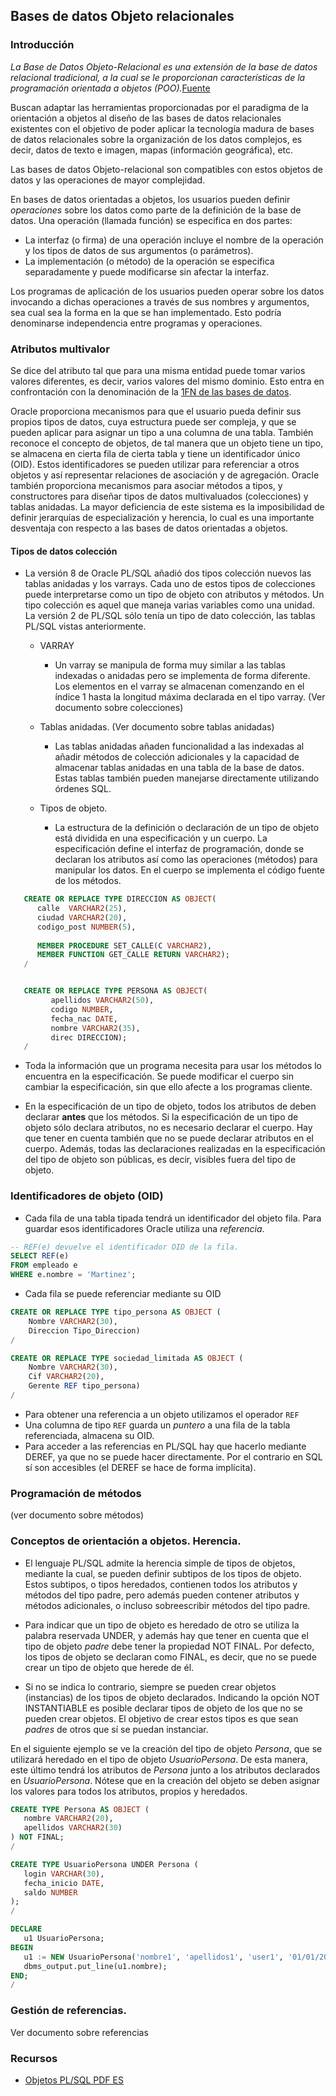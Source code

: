 ## Bases de datos Objeto relacionales
### Introducción
*La Base de Datos Objeto-Relacional es una extensión de la base de datos relacional tradicional, a la cual se le proporcionan características de la programación orientada a objetos (POO).*[Fuente](https://es.wikipedia.org/wiki/Base_de_datos_objeto-relacional)

Buscan adaptar las herramientas proporcionadas por el paradigma de la orientación a objetos al diseño de las bases de datos relacionales existentes con el objetivo de poder aplicar la tecnología madura de bases de datos relacionales sobre la organización de los datos complejos, es decir, datos de texto e imagen, mapas (información geográfica), etc. 

Las bases de datos Objeto-relacional  son compatibles con estos objetos de datos y las operaciones de mayor complejidad.

En bases de datos orientadas a objetos, los usuarios pueden definir _operaciones_ sobre los datos como parte de la definición de la base de datos. Una operación (llamada función) se especifica en dos partes:

* La interfaz (o firma) de una operación incluye el nombre de la operación y los tipos de datos de sus argumentos (o parámetros). 
* La implementación (o método) de la operación se especifica separadamente y puede modificarse sin afectar la interfaz. 
  
Los programas de aplicación de los usuarios pueden operar sobre los datos invocando a dichas operaciones a través de sus nombres y argumentos, sea cual sea la forma en la que se han implementado. Esto podría denominarse independencia entre programas y operaciones.


### Atributos multivalor

Se dice del atributo tal que para una misma entidad puede tomar varios valores diferentes, es decir, varios valores del mismo dominio. Esto entra en confrontación con la denominación de la [1FN de las bases de datos](http://basesdedatosjc.blogspot.com/2012/04/primera-forma-normal-en-bases-de-datos.html). 

Oracle proporciona mecanismos para que el usuario pueda definir sus propios tipos de datos, cuya estructura puede ser compleja, y que se pueden aplicar para asignar un tipo a una columna de una tabla. También reconoce el concepto de objetos, de tal manera que un objeto tiene un tipo, se almacena en cierta fila de cierta tabla y tiene un identificador único (OID). Estos identificadores se pueden utilizar para referenciar a otros objetos y así representar relaciones de asociación y de agregación. Oracle también proporciona mecanismos para asociar métodos a tipos, y constructores para diseñar tipos de datos multivaluados (colecciones) y tablas anidadas. La mayor deficiencia de este sistema es la imposibilidad de definir jerarquías de especialización y herencia, lo cual es una importante desventaja con respecto a las bases de datos orientadas a objetos.

#### Tipos de datos colección

* La versión 8 de Oracle PL/SQL añadió dos tipos colección nuevos las tablas anidadas y los varrays. Cada uno de estos tipos de colecciones puede interpretarse como un tipo de objeto con atributos y métodos. Un tipo colección es aquel que maneja varias variables como una unidad. La versión 2 de PL/SQL sólo tenía un tipo de dato colección, las tablas PL/SQL vistas anteriormente. 

  * VARRAY 
    * Un varray se manipula de forma muy similar a las tablas indexadas o anidadas pero se implementa de forma diferente. Los elementos en el varray se almacenan comenzando en el índice 1 hasta la longitud máxima declarada en el tipo varray. (Ver documento sobre colecciones)
    
  * Tablas anidadas. (Ver documento sobre tablas anidadas)
    * Las tablas anidadas añaden funcionalidad a las indexadas al añadir métodos de colección adicionales y la capacidad de almacenar tablas anidadas en una tabla de la base de datos. Estas tablas también pueden manejarse directamente utilizando órdenes SQL.
    

  * Tipos de objeto.
    * La estructura de la definición o declaración de un tipo de objeto está dividida en una especificación y un cuerpo. La especificación define el interfaz de programación, donde se declaran los atributos así como las operaciones (métodos) para manipular los datos. En el cuerpo se implementa el código fuente de los métodos.

```sql
   CREATE OR REPLACE TYPE DIRECCION AS OBJECT(
      calle  VARCHAR2(25),
      ciudad VARCHAR2(20),
      codigo_post NUMBER(5),
      
      MEMBER PROCEDURE SET_CALLE(C VARCHAR2),
      MEMBER FUNCTION GET_CALLE RETURN VARCHAR2);
   /


   CREATE OR REPLACE TYPE PERSONA AS OBJECT(
         apellidos VARCHAR2(50),
         codigo NUMBER,
         fecha_nac DATE,
         nombre VARCHAR2(35),
         direc DIRECCION);
   /
```
  
  * Toda la información que un programa necesita para usar los métodos lo encuentra en la especificación. Se puede modificar el cuerpo sin cambiar la especificación, sin que ello afecte a los programas cliente.
  
  * En la especificación de un tipo de objeto, todos los atributos de deben declarar __antes__ que los métodos. Si la especificación de un tipo de objeto sólo declara atributos, no es necesario declarar el cuerpo. Hay que tener en cuenta también que no se puede declarar atributos en el cuerpo. Además, todas las declaraciones realizadas en la especificación del tipo de objeto son públicas, es decir, visibles fuera del tipo de objeto.


### Identificadores de objeto (OID)

* Cada fila de una tabla tipada tendrá un identificador del objeto fila. Para guardar esos identificadores Oracle utiliza una *referencia*.

```sql
-- REF(e) devuelve el identificador OID de la fila.
SELECT REF(e) 
FROM empleado e
WHERE e.nombre = 'Martinez';
```

* Cada fila se puede referenciar mediante su OID

```sql
CREATE OR REPLACE TYPE tipo_persona AS OBJECT (
    Nombre VARCHAR2(30),
    Direccion Tipo_Direccion)
/

CREATE OR REPLACE TYPE sociedad_limitada AS OBJECT (
    Nombre VARCHAR2(30),
    Cif VARCHAR2(20),
    Gerente REF tipo_persona)
/
```

* Para obtener una referencia a un objeto utilizamos el operador ```REF```
* Una columna de tipo ```REF``` guarda un *puntero* a una fila de la tabla referenciada, almacena su OID.
* Para acceder a las referencias en PL/SQL hay que hacerlo mediante DEREF, ya que no se puede hacer directamente. Por el contrario en SQL sí son accesibles (el DEREF se hace de forma implícita).

### Programación de métodos

(ver documento sobre métodos)

### Conceptos de orientación a objetos. Herencia.

* El lenguaje PL/SQL admite la herencia simple de tipos de objetos, mediante la cual, se pueden definir subtipos de los tipos de objeto. Estos subtipos, o tipos heredados, contienen todos los atributos y métodos del tipo padre, pero además pueden contener atributos y métodos adicionales, o incluso sobreescribir métodos del tipo padre.

* Para indicar que un tipo de objeto es heredado de otro se utiliza la palabra reservada UNDER, y además hay que tener en cuenta que el tipo de objeto *padre* debe tener la propiedad NOT FINAL. Por defecto, los tipos de objeto se declaran como FINAL, es decir, que no se puede crear un tipo de objeto que herede de él.

* Si no se indica lo contrario, siempre se pueden crear objetos (instancias) de los tipos de objeto declarados. Indicando la opción NOT INSTANTIABLE es posible declarar tipos de objeto de los que no se pueden crear objetos. El objetivo de crear estos tipos es que sean *padres* de otros que sí se puedan instanciar.
  
En el siguiente ejemplo se ve la creación del tipo de objeto *Persona*, que se utilizará heredado en el tipo de objeto *UsuarioPersona*. De esta manera, este último tendrá los atributos de *Persona* junto a los atributos declarados en *UsuarioPersona*. Nótese que en la creación del objeto se deben asignar los valores para todos los atributos, propios y heredados.
 
```sql
CREATE TYPE Persona AS OBJECT (
   nombre VARCHAR2(20),
   apellidos VARCHAR2(30)
) NOT FINAL; 
/

CREATE TYPE UsuarioPersona UNDER Persona (
   login VARCHAR(30),
   fecha_inicio DATE,
   saldo NUMBER
); 
/

DECLARE
   u1 UsuarioPersona;
BEGIN
   u1 := NEW UsuarioPersona('nombre1', 'apellidos1', 'user1', '01/01/2019', 100);
   dbms_output.put_line(u1.nombre);
END; 
/
```


### Gestión de referencias.

Ver documento sobre referencias


### Recursos
* [Objetos PL/SQL PDF ES](http://www.v-espino.com/~chema/daw1/tutoriales/oracle/OracleObjetos.pdf)